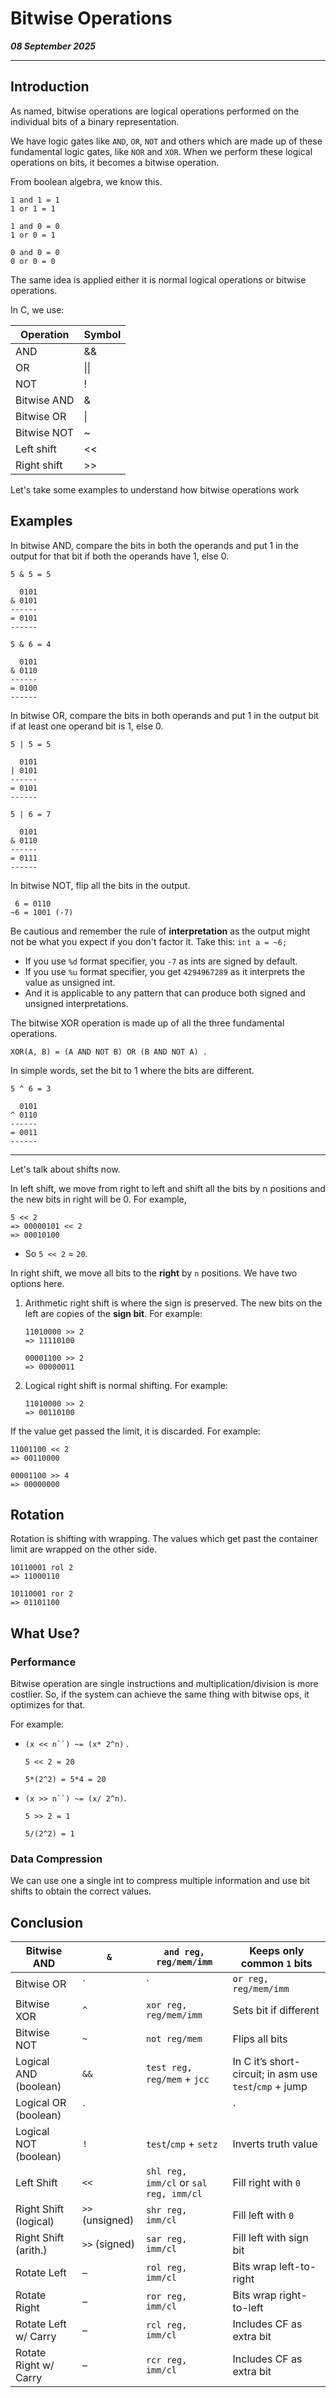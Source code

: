 # Bitwise Operations

_**08 September 2025**_

***

## Introduction

As named, bitwise operations are logical operations performed on the individual bits of a binary representation.

We have logic gates like `AND`, `OR`, `NOT` and others which are made up of these fundamental logic gates, like `NOR` and `XOR`. When we perform these logical operations on bits, it becomes a bitwise operation.

From boolean algebra, we know this.

```
1 and 1 = 1
1 or 1 = 1

1 and 0 = 0
1 or 0 = 1

0 and 0 = 0
0 or 0 = 0
```

The same idea is applied either it is normal logical operations or bitwise operations.

In C, we use:

| Operation   | Symbol |
| ----------- | ------ |
| AND         | &&     |
| OR          | \|\|   |
| NOT         | !      |
| Bitwise AND | &      |
| Bitwise OR  | \|     |
| Bitwise NOT | \~     |
| Left shift  | <<     |
| Right shift | >>     |

Let's take some examples to understand how bitwise operations work

## Examples

In bitwise AND, compare the bits in both the operands and put 1 in the output for that bit if both the operands have 1, else 0.

```
5 & 5 = 5

  0101
& 0101
------
= 0101
------
```

```
5 & 6 = 4

  0101
& 0110
------
= 0100
------
```

In bitwise OR, compare the bits in both operands and put 1 in the output bit if at least one operand bit is 1, else 0.

```
5 | 5 = 5

  0101
| 0101
------
= 0101
------
```

```
5 | 6 = 7

  0101
& 0110
------
= 0111
------
```

In bitwise NOT, flip all the bits in the output.

```
 6 = 0110
~6 = 1001 (-7)
```

Be cautious and remember the rule of **interpretation** as the output might not be what you expect if you don't factor it. Take this: `int a = ~6;`&#x20;

* If you use `%d` format specifier, you `-7` as ints are signed by default.
* If you use `%u` format specifier, you get `4294967289` as it interprets the value as unsigned int.
* And it is applicable to any pattern that can produce both signed and unsigned interpretations.

The bitwise XOR operation is made up of all the three fundamental operations.

```
XOR(A, B) = (A AND NOT B) OR (B AND NOT A) .
```

In simple words, set the bit to 1 where the bits are different.

```
5 ^ 6 = 3

  0101
^ 0110
------
= 0011
------
```

***

Let's talk about shifts now.

In left shift, we move from right to left and shift all the bits by n positions and the new bits in right will be 0. For example,

```
5 << 2
=> 00000101 << 2
=> 00010100
```

* So `5 << 2` = `20`.

In right shift, we move all bits to the **right** by `n` positions. We have two options here.

1.  Arithmetic right shift is where the sign is preserved. The new bits on the left are copies of the **sign bit**. For example:

    ```
    11010000 >> 2
    => 11110100

    00001100 >> 2
    => 00000011
    ```
2.  Logical right shift is normal shifting. For example:

    ```
    11010000 >> 2
    => 00110100
    ```

If the value get passed the limit, it is discarded. For example:

```
11001100 << 2
=> 00110000

00001100 >> 4
=> 00000000
```

## Rotation

Rotation is shifting with wrapping. The values which get past the container limit are wrapped on the other side.

```
10110001 rol 2
=> 11000110

10110001 ror 2
=> 01101100
```

## What Use?

### Performance

Bitwise operation are single instructions and multiplication/division is more costlier. So, if the system can achieve the same thing with bitwise ops, it optimizes for that.

For example:

*   `(x << n``) ~= (x* 2^n)` .&#x20;

    ```
    5 << 2 = 20

    5*(2^2) = 5*4 = 20
    ```
*   `(x >> n``) ~= (x/ 2^n)`.

    ```
    5 >> 2 = 1

    5/(2^2) = 1
    ```

### Data Compression

We can use one a single int to compress multiple information and use bit shifts to obtain the correct values.

## Conclusion

| Bitwise AND           | `&`             | `and reg, reg/mem/imm`                 | Keeps only common `1` bits                              |
| --------------------- | --------------- | -------------------------------------- | ------------------------------------------------------- |
| Bitwise OR            | \`              | \`                                     | `or reg, reg/mem/imm`                                   |
| Bitwise XOR           | `^`             | `xor reg, reg/mem/imm`                 | Sets bit if different                                   |
| Bitwise NOT           | `~`             | `not reg/mem`                          | Flips all bits                                          |
| Logical AND (boolean) | `&&`            | `test reg, reg/mem` + `jcc`            | In C it’s short-circuit; in asm use `test`/`cmp` + jump |
| Logical OR (boolean)  | \`              |                                        | \`                                                      |
| Logical NOT (boolean) | `!`             | `test`/`cmp` + `setz`                  | Inverts truth value                                     |
| Left Shift            | `<<`            | `shl reg, imm/cl` or `sal reg, imm/cl` | Fill right with `0`                                     |
| Right Shift (logical) | `>>` (unsigned) | `shr reg, imm/cl`                      | Fill left with `0`                                      |
| Right Shift (arith.)  | `>>` (signed)   | `sar reg, imm/cl`                      | Fill left with sign bit                                 |
| Rotate Left           | –               | `rol reg, imm/cl`                      | Bits wrap left-to-right                                 |
| Rotate Right          | –               | `ror reg, imm/cl`                      | Bits wrap right-to-left                                 |
| Rotate Left w/ Carry  | –               | `rcl reg, imm/cl`                      | Includes CF as extra bit                                |
| Rotate Right w/ Carry | –               | `rcr reg, imm/cl`                      | Includes CF as extra bit                                |
